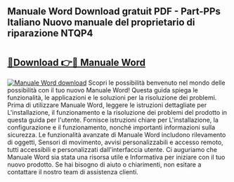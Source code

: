 ## Manuale Word Download gratuit PDF - Part-PPs Italiano Nuovo manuale del proprietario di riparazione NTQP4

# <h2><a href="http://dfcke0.blite.top/?on=Manuale+Word">🔗Download 👉🔴 Manuale Word</a></h2>

[![Manuale Word download](https://i.imgur.com/lujVjoI.png)](http://dfcke0.blite.top/?on=Manuale+Word)
Scopri le possibilità benvenuto nel mondo delle possibilità con il tuo nuovo Manuale Word! Questa guida spiega le funzionalità, le applicazioni e le soluzioni per la risoluzione dei problemi. Prima di utilizzare Manuale Word, leggere le istruzioni dettagliate per L'installazione, il funzionamento e la risoluzione dei problemi del prodotto in questa guida per l'utente. Fornisce istruzioni chiare per L'installazione, la configurazione e il funzionamento, nonché importanti informazioni sulla sicurezza. Le funzionalità avanzate di Manuale Word includono rilevamento di oggetti, Sensori di movimento, avvisi personalizzabili e accesso remoto, tutti accessibili e personalizzati dall'interfaccia utente. Ci auguriamo che Manuale Word sia stata una risorsa utile e Informativa per iniziare con il tuo nuovo prodotto. Se hai bisogno di aiuto o chiarimenti, non esitare a contattare il nostro team di assistenza clienti.
